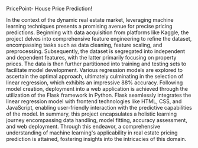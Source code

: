 PricePoint- House Price Prediction!

In the context of the dynamic real estate market, leveraging machine learning techniques presents a promising avenue for precise pricing predictions. Beginning with data acquisition from platforms like Kaggle, the project delves into comprehensive feature engineering to refine the dataset, encompassing tasks such as data cleaning, feature scaling, and preprocessing. Subsequently, the dataset is segregated into independent and dependent features, with the latter primarily focusing on property prices. The data is then further partitioned into training and testing sets to facilitate model development.
Various regression models are explored to ascertain the optimal approach, ultimately culminating in the selection of linear regression, which exhibits an impressive 88% accuracy. Following model creation, deployment into a web application is achieved through the utilization of the Flask framework in Python. Flask seamlessly integrates the linear regression model with frontend technologies like HTML, CSS, and JavaScript, enabling user-friendly interaction with the predictive capabilities of the model.
In summary, this project encapsulates a holistic learning journey encompassing data handling, model fitting, accuracy assessment, and web deployment. Through this endeavor, a comprehensive understanding of machine learning's applicability in real estate pricing prediction is attained, fostering insights into the intricacies of this domain.
